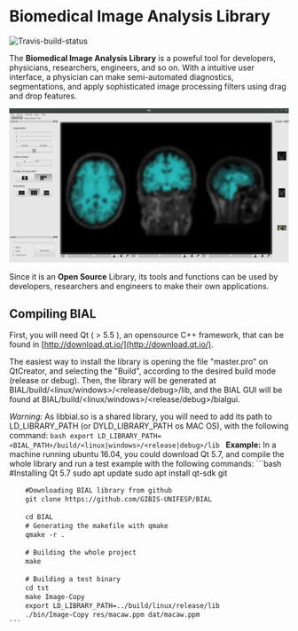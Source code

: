 # Biomedical Image Analysis Library
![Travis-build-status](https://travis-ci.org/GIBIS-UNIFESP/BIAL.svg?branch=master)

The **Biomedical Image Analysis Library** is a poweful tool for developers, physicians, researchers, engineers, and so on.
With a intuitive user interface, a physician can make semi-automated diagnostics, segmentations, and apply sophisticated image processing filters using drag and drop features.

![BIAL-GUI](docs/img/screenshot-blur.jpg)

Since it is an **Open Source** Library, its tools and functions can be used by developers, researchers and engineers to make their own applications.



## Compiling BIAL

First, you will need Qt ( > 5.5 ), an opensource C++ framework, that can be found in [http://download.qt.io/](http://download.qt.io/).

The easiest way to install the library is opening the file "master.pro" on QtCreator, and selecting the "Build", according to the desired build mode (release or debug). Then, the library will be generated at BIAL/build/&lt;linux/windows>/&lt;release/debug>/lib, and the BIAL GUI will be found at BIAL/build/&lt;linux/windows>/&lt;release/debug>/bialgui.

_Warning:_
    As libbial.so is a shared library, you will need to add its path to LD\_LIBRARY\_PATH (or DYLD_LIBRARY_PATH os MAC OS), with the following command:
    ```bash
        export LD_LIBRARY_PATH=<BIAL_PATH>/build/<linux|windows>/<release|debug>/lib
    ```
**Example:**
    In a machine running ubuntu 16.04, you could download Qt 5.7, and compile the whole library and run a test example with the following commands:
    ```bash
        #Installing Qt 5.7
        sudo apt update
        sudo apt install qt-sdk git

        #Downloading BIAL library from github
        git clone https://github.com/GIBIS-UNIFESP/BIAL

        cd BIAL
        # Generating the makefile with qmake
        qmake -r . 

        # Building the whole project
        make

        # Building a test binary
        cd tst
        make Image-Copy
        export LD_LIBRARY_PATH=../build/linux/release/lib
        ./bin/Image-Copy res/macaw.ppm dat/macaw.ppm
    ```
